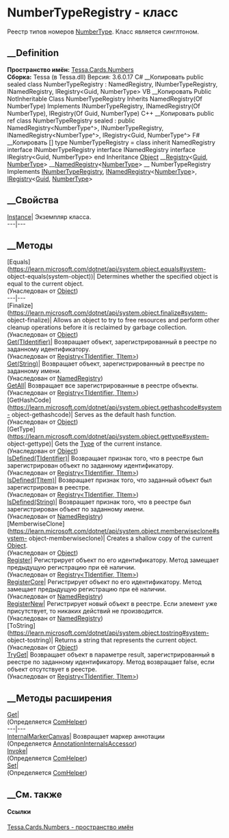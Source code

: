 # NumberTypeRegistry - класс
Реестр типов номеров [NumberType](T_Tessa_Cards_Numbers_NumberType.htm). Класс
является синглтоном.
## __Definition
 **Пространство имён:** [Tessa.Cards.Numbers](N_Tessa_Cards_Numbers.htm)  
 **Сборка:** Tessa (в Tessa.dll) Версия: 3.6.0.17
C# __Копировать
     public sealed class NumberTypeRegistry : NamedRegistry<NumberType>, 
    	INumberTypeRegistry, INamedRegistry<NumberType>, IRegistry<Guid, NumberType>
VB __Копировать
     Public NotInheritable Class NumberTypeRegistry
    	Inherits NamedRegistry(Of NumberType)
    	Implements INumberTypeRegistry, INamedRegistry(Of NumberType), 
    	IRegistry(Of Guid, NumberType)
C++ __Копировать
     public ref class NumberTypeRegistry sealed : public NamedRegistry<NumberType^>, 
    	INumberTypeRegistry, INamedRegistry<NumberType^>, IRegistry<Guid, NumberType^>
F# __Копировать
     [<SealedAttribute>]
    type NumberTypeRegistry = 
        class
            inherit NamedRegistry<NumberType>
            interface INumberTypeRegistry
            interface INamedRegistry<NumberType>
            interface IRegistry<Guid, NumberType>
        end
Inheritance
    [Object](https://learn.microsoft.com/dotnet/api/system.object) __[Registry](T_Tessa_Platform_Registry_2.htm)<[Guid](https://learn.microsoft.com/dotnet/api/system.guid), [NumberType](T_Tessa_Cards_Numbers_NumberType.htm)> __[NamedRegistry](T_Tessa_Platform_NamedRegistry_1.htm)<[NumberType](T_Tessa_Cards_Numbers_NumberType.htm)> __ NumberTypeRegistry
Implements
    [INumberTypeRegistry](T_Tessa_Cards_Numbers_INumberTypeRegistry.htm), [INamedRegistry](T_Tessa_Platform_INamedRegistry_1.htm)<[NumberType](T_Tessa_Cards_Numbers_NumberType.htm)>, [IRegistry](T_Tessa_Platform_IRegistry_2.htm)<[Guid](https://learn.microsoft.com/dotnet/api/system.guid), [NumberType](T_Tessa_Cards_Numbers_NumberType.htm)>
##  __Свойства
[Instance](P_Tessa_Cards_Numbers_NumberTypeRegistry_Instance.htm)| Экземпляр
класса.  
---|---  
##  __Методы
[Equals](https://learn.microsoft.com/dotnet/api/system.object.equals#system-
object-equals\(system-object\))| Determines whether the specified object is
equal to the current object.  
(Унаследован от
[Object](https://learn.microsoft.com/dotnet/api/system.object))  
---|---  
[Finalize](https://learn.microsoft.com/dotnet/api/system.object.finalize#system-
object-finalize)| Allows an object to try to free resources and perform other
cleanup operations before it is reclaimed by garbage collection.  
(Унаследован от
[Object](https://learn.microsoft.com/dotnet/api/system.object))  
[Get(TIdentifier)](M_Tessa_Platform_Registry_2_Get.htm)| Возвращает объект,
зарегистрированный в реестре по заданному идентификатору.  
(Унаследован от [Registry<TIdentifier,
TItem>](T_Tessa_Platform_Registry_2.htm))  
[Get(String)](M_Tessa_Platform_NamedRegistry_1_Get.htm)| Возвращает объект,
зарегистрированный в реестре по заданному имени.  
(Унаследован от [NamedRegistry<T>](T_Tessa_Platform_NamedRegistry_1.htm))  
[GetAll](M_Tessa_Platform_Registry_2_GetAll.htm)| Возвращает все
зарегистрированные в реестре объекты.  
(Унаследован от [Registry<TIdentifier,
TItem>](T_Tessa_Platform_Registry_2.htm))  
[GetHashCode](https://learn.microsoft.com/dotnet/api/system.object.gethashcode#system-
object-gethashcode)| Serves as the default hash function.  
(Унаследован от
[Object](https://learn.microsoft.com/dotnet/api/system.object))  
[GetType](https://learn.microsoft.com/dotnet/api/system.object.gettype#system-
object-gettype)| Gets the
[Type](https://learn.microsoft.com/dotnet/api/system.type) of the current
instance.  
(Унаследован от
[Object](https://learn.microsoft.com/dotnet/api/system.object))  
[IsDefined(TIdentifier)](M_Tessa_Platform_Registry_2_IsDefined.htm)|
Возвращает признак того, что в реестре был зарегистрирован объект по заданному
идентификатору.  
(Унаследован от [Registry<TIdentifier,
TItem>](T_Tessa_Platform_Registry_2.htm))  
[IsDefined(TItem)](M_Tessa_Platform_Registry_2_IsDefined_1.htm)| Возвращает
признак того, что заданный объект был зарегистрирован в реестре.  
(Унаследован от [Registry<TIdentifier,
TItem>](T_Tessa_Platform_Registry_2.htm))  
[IsDefined(String)](M_Tessa_Platform_NamedRegistry_1_IsDefined.htm)|
Возвращает признак того, что в реестре был зарегистрирован объект по заданному
имени.  
(Унаследован от [NamedRegistry<T>](T_Tessa_Platform_NamedRegistry_1.htm))  
[MemberwiseClone](https://learn.microsoft.com/dotnet/api/system.object.memberwiseclone#system-
object-memberwiseclone)| Creates a shallow copy of the current
[Object](https://learn.microsoft.com/dotnet/api/system.object).  
(Унаследован от
[Object](https://learn.microsoft.com/dotnet/api/system.object))  
[Register](M_Tessa_Platform_Registry_2_Register.htm)| Регистрирует объект по
его идентификатору. Метод замещает предыдущую регистрацию при её наличии.  
(Унаследован от [Registry<TIdentifier,
TItem>](T_Tessa_Platform_Registry_2.htm))  
[RegisterCore](M_Tessa_Platform_NamedRegistry_1_RegisterCore.htm)|
Регистрирует объект по его идентификатору. Метод замещает предыдущую
регистрацию при её наличии.  
(Унаследован от [NamedRegistry<T>](T_Tessa_Platform_NamedRegistry_1.htm))  
[RegisterNew](M_Tessa_Platform_NamedRegistry_1_RegisterNew.htm)|  Регистрирует
новый объект в реестре. Если элемент уже присутствует, то никаких действий не
производится.  
(Унаследован от [NamedRegistry<T>](T_Tessa_Platform_NamedRegistry_1.htm))  
[ToString](https://learn.microsoft.com/dotnet/api/system.object.tostring#system-
object-tostring)| Returns a string that represents the current object.  
(Унаследован от
[Object](https://learn.microsoft.com/dotnet/api/system.object))  
[TryGet](M_Tessa_Platform_Registry_2_TryGet.htm)|  Возвращает объект в
параметре result, зарегистрированный в реестре по заданному идентификатору.
Метод возвращает false, если объект отсутствует в реестре.  
(Унаследован от [Registry<TIdentifier,
TItem>](T_Tessa_Platform_Registry_2.htm))  
##  __Методы расширения
[Get](M_Tessa_Extensions_Default_Client_EDS_ComHelper_Get.htm)|  
(Определяется
[ComHelper](T_Tessa_Extensions_Default_Client_EDS_ComHelper.htm))  
---|---  
[InternalMarkerCanvas](M_Tessa_UI_Views_Charting_Annotations_AnnotationInternalsAccessor_InternalMarkerCanvas.htm)|
Возвращает маркер аннотации  
(Определяется
[AnnotationInternalsAccessor](T_Tessa_UI_Views_Charting_Annotations_AnnotationInternalsAccessor.htm))  
[Invoke](M_Tessa_Extensions_Default_Client_EDS_ComHelper_Invoke.htm)|  
(Определяется
[ComHelper](T_Tessa_Extensions_Default_Client_EDS_ComHelper.htm))  
[Set](M_Tessa_Extensions_Default_Client_EDS_ComHelper_Set.htm)|  
(Определяется
[ComHelper](T_Tessa_Extensions_Default_Client_EDS_ComHelper.htm))  
##  __См. также
#### Ссылки
[Tessa.Cards.Numbers - пространство имён](N_Tessa_Cards_Numbers.htm)
